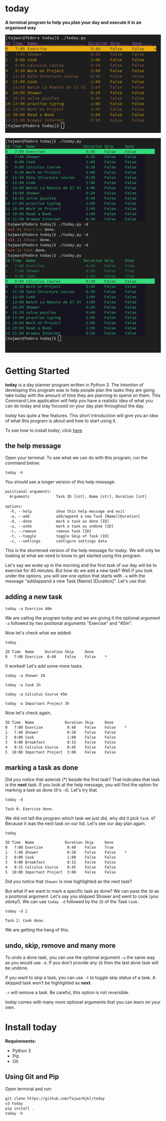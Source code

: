 # today

**A terminal program to help you plan your day and execute it in an organised way**

![screenshot_1](screenshots/screenshot_1.png)

![screenshot_2](screenshots/screenshot_2.png)

# Getting Started

**today** is a day planner program written in *Python 3*. The intention of developing this program was to help people plan the tasks they are going take today with the amount of time they are planning to spend on them. This Command Line application will help you have a realistic idea of what you can do today and stay focused on your day plan throughout the day.

*today* has quite a few features. This short introduction will give you an idea of what this program is about and how to start using it.

To see how to install *today*, click [here](#Install-today).

## the help message

Open your terminal. To see what we can do with this program, run the command below:

```properties
today -h
```

You should see a longer version of this help message:

```
positional arguments:
  Arguments            Task ID [int], Name [str], Duration [int]

options:
  -h, --help           show this help message and exit
  -a, --add            add/append a new Task [Name][Duration]
  -d, --done           mark a task as done [ID]
  -u, --undo           mark a task as undone [ID]
  -r, --remove         remove Task [ID]
  -t, --toggle         toggle Skip of Task [ID]
  -c, --settings       configure settings data
```

This is the shortened version of the help message for *today*. We will only be looking at what we need to know to get started using this program.

Let's say we woke up in the morning and the first task of our day will be to exercise for 40 minutes. But how do we add a new task? Well if you look under the options, you will see one option that starts with `-a` with the message "add/append a new Task [Name] [Duration]".  Let's use that.

## adding a new task

```properties
today -a Exercise 40m
```

We are calling the program *today* and we are giving it the optional argument `-a` followed by two positonal arguments "Exercise" and "40m".

Now let's check what we added:

```properties
today
```

```
ID Time  Name     Duration Skip     Done
0   7:00 Exercise  0:40    False    False    *
```

It worked! Let's add some more tasks.

```properties
today -a Shower 20
```

```properties
today -a Cook 1h
```

```properties
today -a Calculus Course 45m
```

```properties
today -a Important Project 3h
```

Now let's check again.

```
ID Time  Name              Duration Skip     Done
0   7:00 Exercise           0:40    False    False    *
1   7:40 Shower             0:20    False    False
2   8:00 Cook               1:00    False    False
3   9:00 Breakfast          0:15    False    False
4   9:15 Calculus Course    0:45    False    False
5  10:00 Important Project  3:00    False    False
```

## marking a task as done

Did you notice that asterisk (*) beside the first task? That indicates that task is the **next** task. If you look at the help message, you will find the option for marking a task as done (it's `-d`). Let's try that.

```properties
today -d
```

```properties
Task 0: Exercise done.
```

We did not tell the program which task we just did, why did it pick `Task 0`? Because it was the next task on our list. Let's see our day plan again.

```properties
today
```

```
ID Time  Name              Duration Skip     Done
0   7:00 Exercise           0:40    False    True
1   7:40 Shower             0:20    False    False    *
2   8:00 Cook               1:00    False    False
3   9:00 Breakfast          0:15    False    False
4   9:15 Calculus Course    0:45    False    False
5  10:00 Important Project  3:00    False    False
```

Did you notice that `Shower` is now highlighted as the next task?

But what if we want to mark a specific task as done? We can pass the `ID` as a positonal argument. Let's say you skipped Shower and went to cook (you stinky!). We can use `today -d` followed by the `ID` of the Task `Cook`.

```properties
today -d 2
```

```
Task 2: Cook done.
```

We are getting the hang of this.

## undo, skip, remove and many more

To undo a done task, you can use the optional argument `-u` the same way as you would use `-d`. If you don't provide any `ID` then the last done task will be undone.

If you want to skip a task, you can use `-t` to toggle skip status of a task. A skipped task won't be highlighted as **next**.

`-r` will remove a task. Be careful, this option is not reversible.

*today* comes with many more optional arguments that you can learn on your own.

# Install today

**Requirements:**

* Python 3
* Pip
* Git

## Using Git and Pip

Open terminal and run:

```console
git clone https://github.com/TajwarHjkl/today
cd today
pip install .
today -h
```
